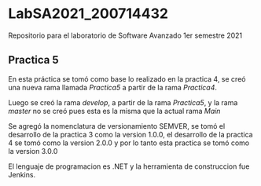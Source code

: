 # LabSA2021_200714432
Repositorio para el laboratorio de Software Avanzado 1er semestre 2021

## Practica 5
En esta práctica se tomó como base lo realizado en la practica 4, se creó una nueva rama llamada _Practica5_ a partir de la rama _Practica4_.

Luego se creó la rama _develop_, a partir de la rama _Practica5_, y la rama _master_ no se creó pues esta es la misma que la actual rama _Main_

Se agregó la nomenclatura de versionamiento SEMVER, se tomó el desarrollo de la practica 3 como la version 1.0.0, el desarrollo de la practica 4 se tomó como la version 2.0.0 y por lo tanto esta practica se tomó como la version 3.0.0

El lenguaje de programacion es .NET y la herramienta de construccion fue Jenkins.
